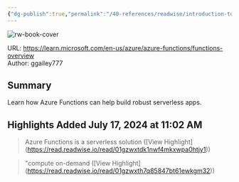 ```yaml
---
{"dg-publish":true,"permalink":"/40-references/readwise/introduction-to-azure-functions/","tags":["rw/articles"]}
---
```



![rw-book-cover](https://learn.microsoft.com/en-us/media/logos/logo-ms-social.png)

  

URL: <https://learn.microsoft.com/en-us/azure/azure-functions/functions-overview>  
Author: ggailey777

## Summary

Learn how Azure Functions can help build robust serverless apps.

## Highlights Added July 17, 2024 at 11:02 AM

> Azure Functions is a serverless solution ([View Highlight] (<https://read.readwise.io/read/01gzwxtdk1nwf4mkxwpa0htjy1>))

> "compute on-demand ([View Highlight] (<https://read.readwise.io/read/01gzwxth7q85847bt61ewkgm32>))
